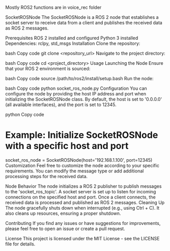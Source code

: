 Mostly ROS2 functions are in voice_rec folder

SocketROSNode
The SocketROSNode is a ROS 2 node that establishes a socket server to receive data from a client and publishes the received data as ROS 2 messages.

Prerequisites
ROS 2 installed and configured
Python 3 installed
Dependencies: rclpy, std_msgs
Installation
Clone the repository:

bash
Copy code
git clone <repository_url>
Navigate to the project directory:

bash
Copy code
cd <project_directory>
Usage
Launching the Node
Ensure that your ROS 2 environment is sourced:

bash
Copy code
source /path/to/ros2/install/setup.bash
Run the node:

bash
Copy code
python socket_ros_node.py
Configuration
You can configure the node by providing the host IP address and port when initializing the SocketROSNode class. By default, the host is set to '0.0.0.0' (all available interfaces), and the port is set to 12345.

python
Copy code
# Example: Initialize SocketROSNode with a specific host and port
socket_ros_node = SocketROSNode(host='192.168.1.100', port=12345)
Customization
Feel free to customize the node according to your specific requirements. You can modify the message type or add additional processing steps for the received data.

Node Behavior
The node initializes a ROS 2 publisher to publish messages to the 'socket_ros_topic'.
A socket server is set up to listen for incoming connections on the specified host and port.
Once a client connects, the received data is processed and published as ROS 2 messages.
Cleaning Up
The node gracefully shuts down when interrupted (e.g., using Ctrl + C). It also cleans up resources, ensuring a proper shutdown.

Contributing
If you find any issues or have suggestions for improvements, please feel free to open an issue or create a pull request.

License
This project is licensed under the MIT License - see the LICENSE file for details.
